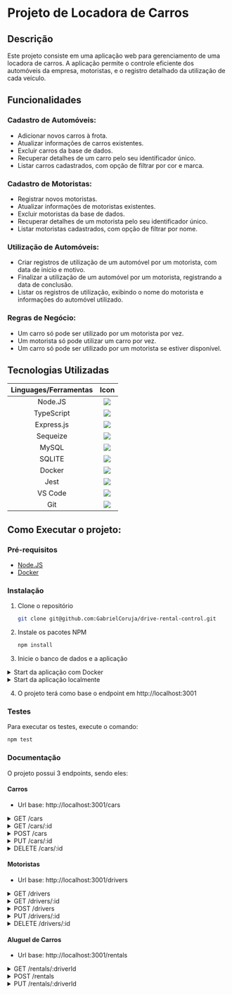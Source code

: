 # Projeto de Locadora de Carros

## Descrição

Este projeto consiste em uma aplicação web para gerenciamento de uma locadora de carros. A aplicação permite o controle eficiente dos automóveis da empresa, motoristas, e o registro detalhado da utilização de cada veículo.

## Funcionalidades

### Cadastro de Automóveis:

- Adicionar novos carros à frota.
- Atualizar informações de carros existentes.
- Excluir carros da base de dados.
- Recuperar detalhes de um carro pelo seu identificador único.
- Listar carros cadastrados, com opção de filtrar por cor e marca.

### Cadastro de Motoristas:

- Registrar novos motoristas.
- Atualizar informações de motoristas existentes.
- Excluir motoristas da base de dados.
- Recuperar detalhes de um motorista pelo seu identificador único.
- Listar motoristas cadastrados, com opção de filtrar por nome.

### Utilização de Automóveis:

- Criar registros de utilização de um automóvel por um motorista, com data de início e motivo.
- Finalizar a utilização de um automóvel por um motorista, registrando a data de conclusão.
- Listar os registros de utilização, exibindo o nome do motorista e informações do automóvel utilizado.

### Regras de Negócio:

- Um carro só pode ser utilizado por um motorista por vez.
- Um motorista só pode utilizar um carro por vez.
- Um carro só pode ser utilizado por um motorista se estiver disponível.

## Tecnologias Utilizadas

|  Linguages/Ferramentas   |                         Icon                          |
| :----------------: | :---------------------------------------------------: |
| Node.JS | <a href="https://skillicons.dev"> <img src="https://skillicons.dev/icons?i=nodejs&perline=1" /></a> |
| TypeScript | <a href="https://skillicons.dev"> <img src="https://skillicons.dev/icons?i=typescript&perline=1" /></a> |
| Express.js | <a href="https://skillicons.dev"> <img src="https://skillicons.dev/icons?i=express&perline=1" /></a> |
| Sequeize | <a href="https://skillicons.dev"> <img src="https://skillicons.dev/icons?i=sequelize&perline=1" /></a> |
| MySQL | <a href="https://skillicons.dev"> <img src="https://skillicons.dev/icons?i=mysql&perline=1" /></a> |
| SQLITE | <a href="https://skillicons.dev"> <img src="https://skillicons.dev/icons?i=sqlite&perline=1" /></a> |
| Docker | <a href="https://skillicons.dev"> <img src="https://skillicons.dev/icons?i=docker&perline=1" /></a> |
| Jest | <a href="https://skillicons.dev"> <img src="https://skillicons.dev/icons?i=jest&perline=1" /></a> |
| VS Code | <a href="https://skillicons.dev"> <img src="https://skillicons.dev/icons?i=vscode&perline=1" /></a> |
| Git | <a href="https://skillicons.dev"> <img src="https://skillicons.dev/icons?i=git&perline=1" /></a> |


## Como Executar o projeto:

### Pré-requisitos

- [Node.JS](https://nodejs.org/en/download/)
- [Docker](https://docs.docker.com/engine/install/)

### Instalação

1. Clone o repositório
   ```sh
   git clone git@github.com:GabrielCoruja/drive-rental-control.git
    ```

2. Instale os pacotes NPM
   ```sh
   npm install
    ```

3. Inicie o banco de dados e a aplicação

<details>
  <summary>Start da aplicação com Docker</summary>

- Para subir a aplicação e o banco de dados, execute o comando:

    ```sh
   docker-compose up -d --build
    ```

Obs: Utilizando o docker os dados serão persistidos utilizando o MySQL.

</details>

<details>
  <summary>Start da aplicação localmente</summary>

- Contrução das tabelas no banco de dados:

    ```sh
   npm run build && npm run db:migrate && npm run db:seed
    ```

- Start da aplicação:

    ```sh
   npm run dev
    ```

Obs: Utilizando localmente os dados serão persistidos utilizando o SQLite.

</details>

4. O projeto terá como base o endpoint em http://localhost:3001

### Testes

Para executar os testes, execute o comando:
```sh
npm test
```

### Documentação

O projeto possui 3 endpoints, sendo eles:

#### Carros

- Url base: http://localhost:3001/cars

<details>
  <summary>GET /cars</summary>

- Retorna todos os carros cadastrados.


- Endpoind com filtros:

    - GET /cars?color=red
    - GET /cars?brand=Chevrolet
    - GET /cars?color=red&brand=Chevrolet

- Exemplo de resposta:

    ```json
    [
      {
        "licensePlateId": "ABC-1234",
        "name": "Corsa",
        "brand": "Chevrolet",
        "color": "red"
      },
      {
        "licensePlateId": "DEF-5678",
        "name": "Opala",
        "brand": "Chevrolet",
        "color": "gray"
      },
      {
        "licensePlateId": "GHI-9012",
        "name": "Uno",
        "brand": "Fiat",
        "color": "blue"
      }
    ]
    ```
</details>

<details>
  <summary>GET /cars/:id</summary>

- Retorna os detalhes de um carro específico.

- Endpoint com parâmetro:

    - GET /cars/ABC-1234

- Exemplo de resposta:

    ```json
    {
      "licensePlateId": "ABC-1234",
      "name": "Corsa",
      "brand": "Chevrolet",
      "color": "red"
    }
    ```

- Exemplo de resposta com carro não encontrado:

    ```json
    {
      "message": "Car not found"
    }
    ```

</details>

<details>
  <summary>POST /cars</summary>

- Cria um novo carro.

- Exemplo de requisição:

    ```json
    {
      "licensePlateId": "AAA-9999",
      "name": "Ferrari 93",
      "brand": "Ferrari",
      "color": "red"
    }
    ```
    ```
- Exemplo de resposta:

    ```json
    {
      "licensePlateId": "AAA-9999",
      "name": "Ferrari 93",
      "brand": "Ferrari",
      "color": "red"
    }
    ```
    ```
</details>

<details>
  <summary>PUT /cars/:id</summary>

- Atualiza as informações de um carro específico.

- Endpoint com parâmetro:

    - PUT /cars/AAA-9999

- Exemplo de requisição:

    ```json
    {
      "name": "Ferrari 93",
      "brand": "Ferrari",
      "color": "red"
    }
    ```

- Exemplo de resposta:

    ```json
    {
      "licensePlateId": "AAA-9999",
      "name": "Ferrari 93",
      "brand": "Ferrari",
      "color": "red"
    }
    ```

- Exemplo de resposta com carro não encontrado:

    ```json
    {
      "message": "Car not found"
    }
    ```

</details>

<details>
  <summary>DELETE /cars/:id</summary>

- Exclui um carro específico.

- Endpoint com parâmetro:

    - DELETE /cars/AAA-9999

- Resposta sem corpo.

- Exemplo de resposta com carro não encontrado:

    ```json
    {
      "message": "Car not found"
    }
    ```

</details>


#### Motoristas

- Url base: http://localhost:3001/drivers

<details>
  <summary>GET /drivers</summary>

- Retorna todos os motoristas cadastrados.

- Endpoint com filtros:

    - GET /drivers?fullname=Silva

- Exemplo de resposta:

    ```json
    [
      {
        "id": 1,
        "fullName": "Lucas Silva",
        "email": "lucas.silva@email.com",
      },
      {
        "id": 2,
        "fullName": "João Silva",
        "email": "joao.silva@email.com",
      }
    ]
    ```

</details>

<details>
  <summary>GET /drivers/:id</summary>

- Retorna os detalhes de um motorista específico.

- Endpoint com parâmetro:

    - GET /drivers/1

- Exemplo de resposta:

    ```json
    {
      "id": 1,
      "fullName": "Lucas Silva",
      "email": "lucas.silva@email.com",
    }
    ```

- Exemplo de resposta com motorista não encontrado:

    ```json
    {
      "message": "Driver not found"
    }
    ```

</details>

<details>
  <summary>POST /drivers</summary>

- Cria um novo motorista.

- Exemplo de requisição:

    ```json
    {
      "fullName": "Gabriel Silva",
      "email": "gabriel.silva@email.com",
    }
    ```

- Exemplo de resposta:

    ```json
    {
      "id": 3,
      "fullName": "Gabriel Silva",
      "email": "gabriel.silva@email.com",
    }
    ```

</details>

<details>
  <summary>PUT /drivers/:id</summary>

- Atualiza as informações de um motorista específico.

- Endpoint com parâmetro:

    - PUT /drivers/3

- Exemplo de requisição:

    ```json
    {
      "fullName": "Gabriel Coruja",
      "email": "update.email@email.com",
    }
    ```

- Exemplo de resposta:

    ```json
    {
      "id": 3,
      "fullName": "Gabriel Coruja",
      "email": "update.email.com",
    }
    ```

- Exemplo de resposta com motorista não encontrado:

    ```json
    {
      "message": "Driver not found"
    }
    ```

</details>

<details>
  <summary>DELETE /drivers/:id</summary>

- Exclui um motorista específico.

- Endpoint com parâmetro:

    - DELETE /drivers/3

- Resposta sem corpo.

- Exemplo de resposta com motorista não encontrado:

    ```json
    {
      "message": "Driver not found"
    }
    ```

</details>

#### Aluguel de Carros

- Url base: http://localhost:3001/rentals

<details>
  <summary>GET /rentals/:driverId</summary>

- Retorna todos os registros de aluguel de um motorista específico.

- Endpoint com parâmetro:

    - GET /rentals/1

- Exemplo de resposta:

    ```json
    [
      {
        "id": 3,
        "fullname": "Maria Silva",
        "email": "maria.silva@email.com",
        "rentalCars": [
          {
            "licensePlateId": "GHI-9012",
            "name": "Chevette",
            "brand": "Chevrolet",
            "color": "blue",
            "RentalCarModel": {
              "startDate": "2024-01-11T15:07:17.053Z",
              "endDate": "2024-01-11T15:07:17.053Z",
              "description": "job"
            }
          },
          {
            "licensePlateId": "ABC-1234",
            "name": "Corsa",
            "brand": "Chevrolet",
            "color": "red",
            "RentalCarModel": {
              "startDate": "2024-01-11T15:07:17.053Z",
              "endDate": "2024-01-11T15:07:17.053Z",
              "description": "job"
            }
          }
        ],
      },
    ]
    ```

- Exemplo de resposta com motorista não encontrado:

    ```json
    {
      "message": "Driver not found"
    }
    ```

</details>

<details>
  <summary>POST /rentals</summary>

- Cria um novo registro de aluguel de carro.

- Exemplo de requisição:

    ```json
    {
      "driverId": 1,
      "licensePlateId": "GHI-9012",
      "description": "job"
    }
    ```

- Exemplo de resposta:

    ```json
    {
      "driverId": 1,
      "licensePlateId": "GHI-9012",
      "star": "2024-01-11T15:07:17.053Z",
      "endDate": "2024-01-11T15:07:17.053Z",
      "description": "job"
    }
    ```

- Exemplo de carro ou motorista vinculado a outro aluguel:

    ```json
    {
      "message": "Car or Driver already in use"
    }
    ```

</details>

<details>
  <summary>PUT /rentals/:driverId</summary>

- Finaliza um registro de aluguel de carro.

- Endpoint com parâmetro:

    - PUT /rentals/1

- Exemplo de resposta:

    ```json
    {
      "driverId": 1,
      "licensePlateId": "GHI-9012",
      "star": "2024-01-11T15:07:17.053Z",
      "endDate": "2024-01-11T15:07:17.053Z",
      "description": "job"
    }
    ```

- Exemplo de resposta com motorista não encontrado:

    ```json
    {
      "message": "Driver not found"
    }
    ```

</details>
